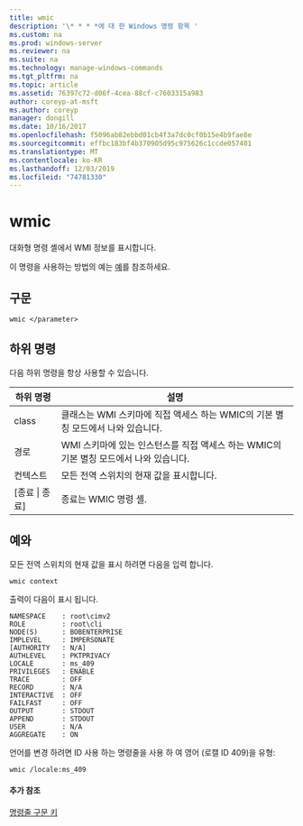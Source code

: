 ```yaml
---
title: wmic
description: '\* * * *에 대 한 Windows 명령 항목 '
ms.custom: na
ms.prod: windows-server
ms.reviewer: na
ms.suite: na
ms.technology: manage-windows-commands
ms.tgt_pltfrm: na
ms.topic: article
ms.assetid: 76397c72-d06f-4cea-88cf-c7603315a983
author: coreyp-at-msft
ms.author: coreyp
manager: dongill
ms.date: 10/16/2017
ms.openlocfilehash: f5096ab82ebbd01cb4f3a7dc0cf0b15e4b9fae8e
ms.sourcegitcommit: effbc183bf4b370905d95c975626c1ccde057401
ms.translationtype: MT
ms.contentlocale: ko-KR
ms.lasthandoff: 12/03/2019
ms.locfileid: "74781330"
---
```

# <a name="wmic"></a>wmic



대화형 명령 셸에서 WMI 정보를 표시합니다.

이 명령을 사용하는 방법의 예는 [예](#BKMK_examples)를 참조하세요.

## <a name="syntax"></a>구문

```
wmic </parameter>
```

## <a name="sub-commands"></a>하위 명령

다음 하위 명령을 항상 사용할 수 있습니다.

|하위 명령|설명|
|-----------|-----------|
|class|클래스는 WMI 스키마에 직접 액세스 하는 WMIC의 기본 별칭 모드에서 나와 있습니다.|
|경로|WMI 스키마에 있는 인스턴스를 직접 액세스 하는 WMIC의 기본 별칭 모드에서 나와 있습니다.|
|컨텍스트|모든 전역 스위치의 현재 값을 표시합니다.|
|[종료 \| 종료]|종료는 WMIC 명령 셸.|

## <a name="BKMK_examples"></a>예와

모든 전역 스위치의 현재 값을 표시 하려면 다음을 입력 합니다.
```
wmic context
```
출력이 다음이 표시 됩니다.
```
NAMESPACE    : root\cimv2
ROLE         : root\cli
NODE(S)      : BOBENTERPRISE
IMPLEVEL     : IMPERSONATE
[AUTHORITY   : N/A]
AUTHLEVEL    : PKTPRIVACY
LOCALE       : ms_409
PRIVILEGES   : ENABLE
TRACE        : OFF
RECORD       : N/A
INTERACTIVE  : OFF
FAILFAST     : OFF
OUTPUT       : STDOUT
APPEND       : STDOUT
USER         : N/A
AGGREGATE    : ON
```
언어를 변경 하려면 ID 사용 하는 명령줄을 사용 하 여 영어 (로캘 ID 409)을 유형:
```
wmic /locale:ms_409
```

#### <a name="additional-references"></a>추가 참조

[명령줄 구문 키](command-line-syntax-key.md)
